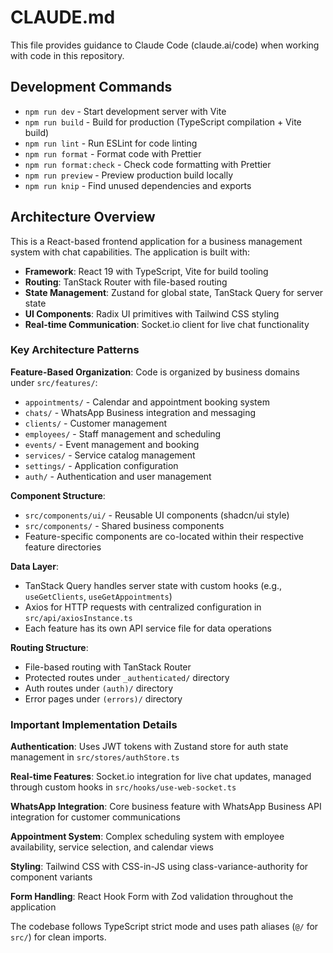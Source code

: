 # CLAUDE.md

This file provides guidance to Claude Code (claude.ai/code) when working with code in this repository.

## Development Commands

- `npm run dev` - Start development server with Vite
- `npm run build` - Build for production (TypeScript compilation + Vite build)
- `npm run lint` - Run ESLint for code linting
- `npm run format` - Format code with Prettier
- `npm run format:check` - Check code formatting with Prettier
- `npm run preview` - Preview production build locally
- `npm run knip` - Find unused dependencies and exports

## Architecture Overview

This is a React-based frontend application for a business management system with chat capabilities. The application is built with:

- **Framework**: React 19 with TypeScript, Vite for build tooling
- **Routing**: TanStack Router with file-based routing
- **State Management**: Zustand for global state, TanStack Query for server state
- **UI Components**: Radix UI primitives with Tailwind CSS styling
- **Real-time Communication**: Socket.io client for live chat functionality

### Key Architecture Patterns

**Feature-Based Organization**: Code is organized by business domains under `src/features/`:
- `appointments/` - Calendar and appointment booking system
- `chats/` - WhatsApp Business integration and messaging
- `clients/` - Customer management
- `employees/` - Staff management and scheduling
- `events/` - Event management and booking
- `services/` - Service catalog management
- `settings/` - Application configuration
- `auth/` - Authentication and user management

**Component Structure**:
- `src/components/ui/` - Reusable UI components (shadcn/ui style)
- `src/components/` - Shared business components
- Feature-specific components are co-located within their respective feature directories

**Data Layer**:
- TanStack Query handles server state with custom hooks (e.g., `useGetClients`, `useGetAppointments`)
- Axios for HTTP requests with centralized configuration in `src/api/axiosInstance.ts`
- Each feature has its own API service file for data operations

**Routing Structure**:
- File-based routing with TanStack Router
- Protected routes under `_authenticated/` directory
- Auth routes under `(auth)/` directory
- Error pages under `(errors)/` directory

### Important Implementation Details

**Authentication**: Uses JWT tokens with Zustand store for auth state management in `src/stores/authStore.ts`

**Real-time Features**: Socket.io integration for live chat updates, managed through custom hooks in `src/hooks/use-web-socket.ts`

**WhatsApp Integration**: Core business feature with WhatsApp Business API integration for customer communications

**Appointment System**: Complex scheduling system with employee availability, service selection, and calendar views

**Styling**: Tailwind CSS with CSS-in-JS using class-variance-authority for component variants

**Form Handling**: React Hook Form with Zod validation throughout the application

The codebase follows TypeScript strict mode and uses path aliases (`@/` for `src/`) for clean imports.